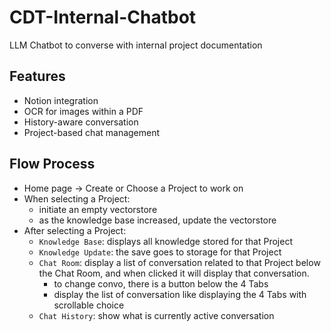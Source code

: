 # CDT-Internal-Chatbot
LLM Chatbot to converse with internal project documentation

## Features

- Notion integration
- OCR for images within a PDF
- History-aware conversation
- Project-based chat management

## Flow Process

- Home page -> Create or Choose a Project to work on
- When selecting a Project:
  - initiate an empty vectorstore
  - as the knowledge base increased, update the vectorstore
- After selecting a Project:
  - `Knowledge Base`: displays all knowledge stored for that Project
  - `Knowledge Update`: the save goes to storage for that Project
  - `Chat Room`: display a list of conversation related to that Project below the Chat Room, and when clicked it will display that conversation. 
    - to change convo, there is a button below the 4 Tabs
    - display the list of conversation like displaying the 4 Tabs with scrollable choice
  - `Chat History`: show what is currently active conversation